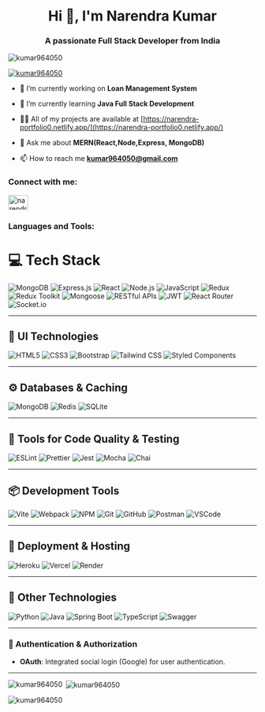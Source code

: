 <h1 align="center">Hi 👋, I'm Narendra Kumar</h1>
<h3 align="center">A passionate Full Stack Developer from India</h3>

<p align="left"> <img src="https://komarev.com/ghpvc/?username=kumar964050&label=Profile%20views&color=0e75b6&style=flat" alt="kumar964050" /> </p>

<p align="left"> <a href="https://github.com/ryo-ma/github-profile-trophy"><img src="https://github-profile-trophy.vercel.app/?username=kumar964050" alt="kumar964050" /></a> </p>

- 🔭 I’m currently working on **Loan Management System**

- 🌱 I’m currently learning **Java Full Stack Development**

- 👨‍💻 All of my projects are available at [https://narendra-portfolio0.netlify.app/](https://narendra-portfolio0.netlify.app/)

- 💬 Ask me about **MERN(React,Node,Express, MongoDB)**

- 📫 How to reach me **kumar964050@gmail.com**

<h3 align="left">Connect with me:</h3>
<p align="left">
<a href="https://linkedin.com/in/narendra-kumar-pala" target="blank"><img align="center" src="https://raw.githubusercontent.com/rahuldkjain/github-profile-readme-generator/master/src/images/icons/Social/linked-in-alt.svg" alt="narendra-kumar-pala" height="30" width="40" /></a>
</p>

<h3 align="left">Languages and Tools:</h3>

# 💻 Tech Stack

![MongoDB](https://img.shields.io/badge/mongodb-%234ea94b.svg?style=for-the-badge&logo=mongodb&logoColor=white)
![Express.js](https://img.shields.io/badge/express.js-%23404d59.svg?style=for-the-badge&logo=express&logoColor=white)
![React](https://img.shields.io/badge/react-%2361DAFB.svg?style=for-the-badge&logo=react&logoColor=black)
![Node.js](https://img.shields.io/badge/node.js-%23339933.svg?style=for-the-badge&logo=nodedotjs&logoColor=white)
![JavaScript](https://img.shields.io/badge/javascript-%23F7DF1E.svg?style=for-the-badge&logo=javascript&logoColor=black)
![Redux](https://img.shields.io/badge/redux-%23764ABC.svg?style=for-the-badge&logo=redux&logoColor=white)
![Redux Toolkit](https://img.shields.io/badge/redux--toolkit-%23764ABC.svg?style=for-the-badge&logo=redux&logoColor=white)
![Mongoose](https://img.shields.io/badge/mongoose-%23880000.svg?style=for-the-badge&logo=mongoose&logoColor=white)
![RESTful APIs](https://img.shields.io/badge/REST-APIs-%23FFA500.svg?style=for-the-badge)
![JWT](https://img.shields.io/badge/JWT-%23000000.svg?style=for-the-badge&logo=jsonwebtokens&logoColor=white)
![React Router](https://img.shields.io/badge/React_Router-%23CA4245.svg?style=for-the-badge&logo=react-router&logoColor=white)
![Socket.io](https://img.shields.io/badge/Socket.io-%23010101.svg?style=for-the-badge&logo=socketdotio&logoColor=white)

---

## 📱 UI Technologies

![HTML5](https://img.shields.io/badge/html5-%23E34F26.svg?style=for-the-badge&logo=html5&logoColor=white)
![CSS3](https://img.shields.io/badge/css3-%231572B6.svg?style=for-the-badge&logo=css3&logoColor=white)
![Bootstrap](https://img.shields.io/badge/bootstrap-%23563D7C.svg?style=for-the-badge&logo=bootstrap&logoColor=white)
![Tailwind CSS](https://img.shields.io/badge/tailwindcss-%2338B2AC.svg?style=for-the-badge&logo=tailwind-css&logoColor=white)
![Styled Components](https://img.shields.io/badge/styled--components-%23DB7093.svg?style=for-the-badge&logo=styled-components&logoColor=white)

---

## ⚙️ Databases & Caching

![MongoDB](https://img.shields.io/badge/mongodb-%234ea94b.svg?style=for-the-badge&logo=mongodb&logoColor=white)
![Redis](https://img.shields.io/badge/redis-%23DC382D.svg?style=for-the-badge&logo=redis&logoColor=white)
![SQLite](https://img.shields.io/badge/sqlite-%23003B57.svg?style=for-the-badge&logo=sqlite&logoColor=white)

---

## 📜 Tools for Code Quality & Testing

![ESLint](https://img.shields.io/badge/ESLint-4B32C3?style=for-the-badge&logo=eslint&logoColor=white)
![Prettier](https://img.shields.io/badge/prettier-%23F7B93E.svg?style=for-the-badge&logo=prettier&logoColor=white)
![Jest](https://img.shields.io/badge/jest-%23C21325.svg?style=for-the-badge&logo=jest&logoColor=white)
![Mocha](https://img.shields.io/badge/mocha-%238D6748.svg?style=for-the-badge&logo=mocha&logoColor=white)
![Chai](https://img.shields.io/badge/chai-%23A30701.svg?style=for-the-badge&logo=chai&logoColor=white)

---

## 📦 Development Tools

![Vite](https://img.shields.io/badge/vite-%23646CFF.svg?style=for-the-badge&logo=vite&logoColor=white)
![Webpack](https://img.shields.io/badge/webpack-%238DD6F9.svg?style=for-the-badge&logo=webpack&logoColor=black)
![NPM](https://img.shields.io/badge/npm-%23CB3837.svg?style=for-the-badge&logo=npm&logoColor=white)
![Git](https://img.shields.io/badge/git-%23F05033.svg?style=for-the-badge&logo=git&logoColor=white)
![GitHub](https://img.shields.io/badge/github-%23181717.svg?style=for-the-badge&logo=github&logoColor=white)
![Postman](https://img.shields.io/badge/postman-%23FF6C37.svg?style=for-the-badge&logo=postman&logoColor=white)
![VSCode](https://img.shields.io/badge/VS%20Code-%23007ACC.svg?style=for-the-badge&logo=visual-studio-code&logoColor=white)

---

## 🚀 Deployment & Hosting

![Heroku](https://img.shields.io/badge/heroku-%23430098.svg?style=for-the-badge&logo=heroku&logoColor=white)
![Vercel](https://img.shields.io/badge/vercel-%23000000.svg?style=for-the-badge&logo=vercel&logoColor=white)
![Render](https://img.shields.io/badge/render-%230073FF.svg?style=for-the-badge&logo=render&logoColor=white)

---

## 📱 Other Technologies

![Python](https://img.shields.io/badge/python-%233776AB.svg?style=for-the-badge&logo=python&logoColor=white)
![Java](https://img.shields.io/badge/java-%23ED8B00.svg?style=for-the-badge&logo=java&logoColor=white)
![Spring Boot](https://img.shields.io/badge/spring--boot-%236DB33F.svg?style=for-the-badge&logo=spring-boot&logoColor=white)
![TypeScript](https://img.shields.io/badge/typescript-%23007ACC.svg?style=for-the-badge&logo=typescript&logoColor=white)
![Swagger](https://img.shields.io/badge/swagger-%2385EA2D.svg?style=for-the-badge&logo=swagger&logoColor=black)

---


### 🔐 Authentication & Authorization

- **OAuth**: Integrated social login (Google) for user authentication.

---


<p><img align="left" src="https://github-readme-stats.vercel.app/api/top-langs?username=kumar964050&show_icons=true&locale=en&layout=compact" alt="kumar964050" /></p>

<p>&nbsp;<img align="center" src="https://github-readme-stats.vercel.app/api?username=kumar964050&show_icons=true&locale=en" alt="kumar964050" /></p>

<p><img align="center" src="https://github-readme-streak-stats.herokuapp.com/?user=kumar964050&" alt="kumar964050" /></p>
